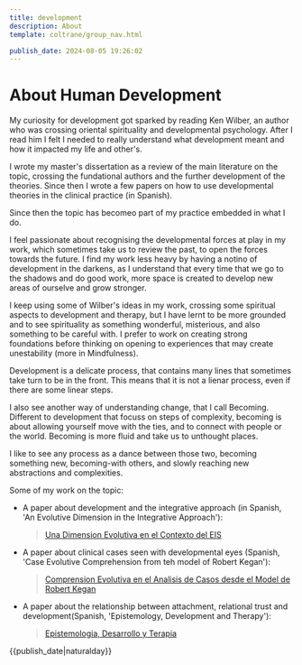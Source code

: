 ```yaml
---
title: development
description: About
template: coltrane/group_nav.html

publish_date: 2024-08-05 19:26:02
---
```

# About Human Development

My curiosity for development got sparked by reading Ken Wilber, an author who was crossing oriental spirituality and developmental psychology. After I read him I felt I needed to really understand what development meant and how it impacted my life and other's. 

I wrote my master's dissertation as a review of the main literature on the topic, crossing the fundational authors and the further development of the theories. Since then I wrote a few papers on how to use developmental theories in the  clinical practice (in Spanish).

Since then the topic has becomeo part of my practice embedded in what I do. 

I feel passionate about recognising the developmental forces at play in my work, which sometimes take us to review the past, to open the forces towards the future. I find my work less heavy by having a notino of development in the darkens, as I understand that every time that we go to the shadows and do good work, more space is created to develop new areas of ourselve and grow stronger. 

I keep using some of Wilber's ideas in my work, crossing some spiritual aspects to development and therapy, but I have lernt to be more grounded and to see spirituality as something wonderful, misterious, and also something to be careful with. I prefer to work on creating strong foundations before thinking on opening to experiences that may create unestability (more in Mindfulness).

Development is a delicate process, that contains many lines that sometimes take turn to be in the front. This means that it is not a lienar process, even if there are some linear steps. 

I also see another way of understanding change, that I call Becoming. Different to development that focuss on steps of complexity, becoming is about allowing yourself move with the ties, and to connect with people or the world. Becoming is more fluid and take us to unthought places. 

I like to see any process as a dance between those two, becoming something new, becoming-with others, and slowly reaching new  abstractions and complexities. 

Some of my work on the topic:

- A paper about development and the integrative approach (in Spanish, 'An Evolutive Dimension in the Integrative Approach'):
  > [Una Dimension Evolutiva en el Contexto del EIS](https://d1wqtxts1xzle7.cloudfront.net/44066348/Paper_evolutivo_Icpsi-libre.pdf?1458826969=&response-content-disposition=inline%3B+filename%3DUna_Dimension_Evolutiva_En_el_Contexto_d.pdf&Expires=1722875613&Signature=JIjcfvJeBTzGJgumTRvMDiGukUdUsEY~aopKtBX59cUJT2-ItAgg7XaNhfd4cfdNeQmna7zGhxhVafQtk~ETeLWzwbRwywMh1tOpbVjuTijEiHyYGdQu4ET1pwK5Ds4MowmAUKheEHxz7vohwwcpFz9pQcNiVKUHcqMvo3LzjeC3U2hlfFNET5E1xR-hBUZ~IAIVX18ScmY04iJ~deEAsqUjRBvItL5PF~N88Ph10cvOVU4DS7Xq-6DD8vQNWKUh0rMiFhv8j6yXgiLGqb2BmwOq9I9Ykehqn4MmkRbZPvllrOUj6gf99MyRtGLBF50lswL28btxMJvi9KMTGo9uKw__&Key-Pair-Id=APKAJLOHF5GGSLRBV4ZA) 

- A paper about clinical cases seen with developmental eyes (Spanish, 'Case Evolutive Comprehension from teh model of Robert Kegan'):
  > [Comprension Evolutiva en el Analisis de Casos desde el Model de Robert Kegan](https://www.copmadrid.org/webcopm/publicaciones/clinicacontemporanea/cc2016v7n1a2.pdf)

- A paper about the relationship between attachment, relational trust and development(Spanish, 'Epistemology, Development and Therapy'):
  > [Epistemologia, Desarrollo y Terapia](https://www.researchgate.net/profile/Gabriel-Soler-3/publication/310459335_Soler_G_2016_EPISTEMOLOGIA_DESARROLLO_Y_TERAPIA_Rev_GPU_2016_12_2_191-201/links/582df19908ae004f74bcdfa7/Soler-G-2016-EPISTEMOLOGIA-DESARROLLO-Y-TERAPIA-Rev-GPU-2016-12-2-191-201.pdf)

{{publish_date|naturalday}}
